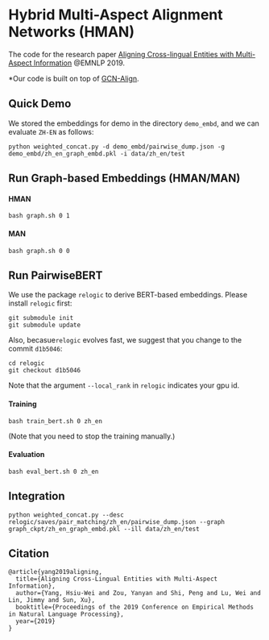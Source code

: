 # Hybrid Multi-Aspect Alignment Networks (HMAN)


The code for the research paper [Aligning Cross-lingual Entities with Multi-Aspect Information](https://cs.uwaterloo.ca/~jimmylin/publications/YangHW_etal_EMNLP2019.pdf) @EMNLP 2019. 

*Our code is built on top of [GCN-Align](https://github.com/1049451037/GCN-Align).

## Quick Demo
We stored the embeddings for demo in the directory `demo_embd`, and we can evaluate `ZH-EN` as follows:
```
python weighted_concat.py -d demo_embd/pairwise_dump.json -g demo_embd/zh_en_graph_embd.pkl -i data/zh_en/test
```


## Run Graph-based Embeddings (HMAN/MAN)

#### HMAN
```
bash graph.sh 0 1
```
#### MAN
```
bash graph.sh 0 0
```

## Run PairwiseBERT
We use the package `relogic` to derive BERT-based embeddings.
Please install `relogic` first:
```
git submodule init
git submodule update
```
Also, becasue`relogic` evolves fast, we suggest that you change to the commit `d1b5046`:
```
cd relogic
git checkout d1b5046
```
Note that the argument `--local_rank` in `relogic` indicates your gpu id.
#### Training
```
bash train_bert.sh 0 zh_en
```
(Note that you need to stop the training manually.)

#### Evaluation
```
bash eval_bert.sh 0 zh_en
```

## Integration
```
python weighted_concat.py --desc relogic/saves/pair_matching/zh_en/pairwise_dump.json --graph graph_ckpt/zh_en_graph_embd.pkl --ill data/zh_en/test
```


## Citation
```
@article{yang2019aligning,
  title={Aligning Cross-Lingual Entities with Multi-Aspect Information},
  author={Yang, Hsiu-Wei and Zou, Yanyan and Shi, Peng and Lu, Wei and Lin, Jimmy and Sun, Xu},
  booktitle={Proceedings of the 2019 Conference on Empirical Methods in Natural Language Processing},
  year={2019}
}
```

